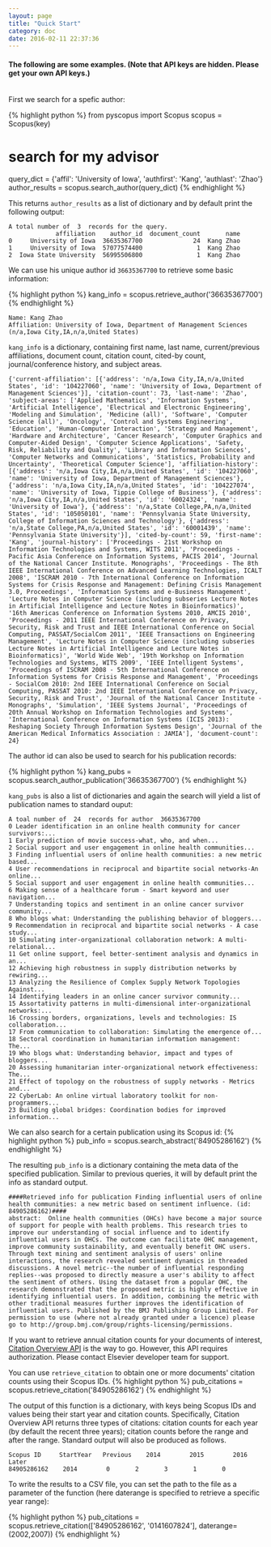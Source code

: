 ```yaml
---
layout: page
title: "Quick Start"
category: doc
date: 2016-02-11 22:37:36
---
```


#### The following are some examples. (Note that API keys are hidden. Please get your own API keys.)

<br>
First we search for a spefic author:

{% highlight python %}
from pyscopus import Scopus
scopus = Scopus(key)
# search for my advisor
query_dict = {'affil': 'University of Iowa', 'authfirst': 'Kang', 'authlast': 'Zhao'}
author_results = scopus.search_author(query_dict)
{% endhighlight %}

This returns `author_results` as a list of dictionary and by default print the following output: 
<pre><code>A total number of  3  records for the query.
             affiliation    author_id  document_count       name
0     University of Iowa  36635367700              24  Kang Zhao
1     University of Iowa  57077574400               1  Kang Zhao
2  Iowa State University  56995506800               1  Kang Zhao
</code></pre>


We can use his unique author id `36635367700` to retrieve some basic information:

{% highlight python %}
kang_info = scopus.retrieve_author('36635367700')
{% endhighlight %}

<pre><code>Name: Kang Zhao
Affiliation: University of Iowa, Department of Management Sciences (n/a,Iowa City,IA,n/a,United States)
</code></pre>

`kang_info` is a dictionary, containing first name, last name, current/previous affiliations, document count, citation count, cited-by count, journal/conference history, and subject areas.
<pre class='longoutput'><code>{'current-affiliation': [{'address': 'n/a,Iowa City,IA,n/a,United States', 'id': '104227060', 'name': 'University of Iowa, Department of Management Sciences'}], 'citation-count': 73, 'last-name': 'Zhao', 'subject-areas': ['Applied Mathematics', 'Information Systems', 'Artificial Intelligence', 'Electrical and Electronic Engineering', 'Modeling and Simulation', 'Medicine (all)', 'Software', 'Computer Science (all)', 'Oncology', 'Control and Systems Engineering', 'Education', 'Human-Computer Interaction', 'Strategy and Management', 'Hardware and Architecture', 'Cancer Research', 'Computer Graphics and Computer-Aided Design', 'Computer Science Applications', 'Safety, Risk, Reliability and Quality', 'Library and Information Sciences', 'Computer Networks and Communications', 'Statistics, Probability and Uncertainty', 'Theoretical Computer Science'], 'affiliation-history': [{'address': 'n/a,Iowa City,IA,n/a,United States', 'id': '104227060', 'name': 'University of Iowa, Department of Management Sciences'}, {'address': 'n/a,Iowa City,IA,n/a,United States', 'id': '104227074', 'name': 'University of Iowa, Tippie College of Business'}, {'address': 'n/a,Iowa City,IA,n/a,United States', 'id': '60024324', 'name': 'University of Iowa'}, {'address': 'n/a,State College,PA,n/a,United States', 'id': '105050101', 'name': 'Pennsylvania State University, College of Information Sciences and Technology'}, {'address': 'n/a,State College,PA,n/a,United States', 'id': '60001439', 'name': 'Pennsylvania State University'}], 'cited-by-count': 59, 'first-name': 'Kang', 'journal-history': ['Proceedings - 21st Workshop on Information Technologies and Systems, WITS 2011', 'Proceedings - Pacific Asia Conference on Information Systems, PACIS 2014', 'Journal of the National Cancer Institute. Monographs', 'Proceedings - The 8th IEEE International Conference on Advanced Learning Technologies, ICALT 2008', 'ISCRAM 2010 - 7th International Conference on Information Systems for Crisis Response and Management: Defining Crisis Management 3.0, Proceedings', 'Information Systems and e-Business Management', 'Lecture Notes in Computer Science (including subseries Lecture Notes in Artificial Intelligence and Lecture Notes in Bioinformatics)', '16th Americas Conference on Information Systems 2010, AMCIS 2010', 'Proceedings - 2011 IEEE International Conference on Privacy, Security, Risk and Trust and IEEE International Conference on Social Computing, PASSAT/SocialCom 2011', 'IEEE Transactions on Engineering Management', 'Lecture Notes in Computer Science (including subseries Lecture Notes in Artificial Intelligence and Lecture Notes in Bioinformatics)', 'World Wide Web', '19th Workshop on Information Technologies and Systems, WITS 2009', 'IEEE Intelligent Systems', 'Proceedings of ISCRAM 2008 - 5th International Conference on Information Systems for Crisis Response and Management', 'Proceedings - SocialCom 2010: 2nd IEEE International Conference on Social Computing, PASSAT 2010: 2nd IEEE International Conference on Privacy, Security, Risk and Trust', 'Journal of the National Cancer Institute - Monographs', 'Simulation', 'IEEE Systems Journal', 'Proceedings of 20th Annual Workshop on Information Technologies and Systems', 'International Conference on Information Systems (ICIS 2013): Reshaping Society Through Information Systems Design', 'Journal of the American Medical Informatics Association : JAMIA'], 'document-count': 24}
</code></pre>

The author id can also be used to search for his publication records:

{% highlight python %}
kang_pubs = scopus.search_author_publication('36635367700')
{% endhighlight %}

`kang_pubs` is also a list of dictionaries and again the search will yield a list of publication names to standard ouput:
<pre class='longoutput'><code>A toal number of  24  records for author  36635367700
0 Leader identification in an online health community for cancer survivors:...
1 Early prediction of movie success-what, who, and when...
2 Social support and user engagement in online health communities...
3 Finding influential users of online health communities: a new metric based...
4 User recommendations in reciprocal and bipartite social networks-An online...
5 Social support and user engagement in online health communities...
6 Making sense of a healthcare forum - Smart keyword and user navigation...
7 Understanding topics and sentiment in an online cancer survivor community...
8 Who blogs what: Understanding the publishing behavior of bloggers...
9 Recommendation in reciprocal and bipartite social networks - A case study...
10 Simulating inter-organizational collaboration network: A multi-relational...
11 Get online support, feel better-sentiment analysis and dynamics in an...
12 Achieving high robustness in supply distribution networks by rewiring...
13 Analyzing the Resilience of Complex Supply Network Topologies Against...
14 Identifying leaders in an online cancer survivor community...
15 Assortativity patterns in multi-dimensional inter-organizational networks:...
16 Crossing borders, organizations, levels and technologies: IS collaboration...
17 From communication to collaboration: Simulating the emergence of...
18 Sectoral coordination in humanitarian information management: The...
19 Who blogs what: Understanding behavior, impact and types of bloggers...
20 Assessing humanitarian inter-organizational network effectiveness: The...
21 Effect of topology on the robustness of supply networks - Metrics and...
22 CyberLab: An online virtual laboratory toolkit for non-programmers...
23 Building global bridges: Coordination bodies for improved information...
</code></pre>

We can also search for a certain publication using its Scopus id:
{% highlight python %}
pub_info = scopus.search_abstract('84905286162')
{% endhighlight %}

The resulting `pub_info` is a dictionary containing the meta data of the specified publication. Similar to previous queries, it will by default print the info as standard output.

<pre class='longoutput'><code>####Retrieved info for publication Finding influential users of online health communities: a new metric based on sentiment influence. (id: 84905286162)####
abstract:  Online health communities (OHCs) have become a major source of support for people with health problems. This research tries to improve our understanding of social influence and to identify influential users in OHCs. The outcome can facilitate OHC management, improve community sustainability, and eventually benefit OHC users. Through text mining and sentiment analysis of users' online interactions, the research revealed sentiment dynamics in threaded discussions. A novel metric--the number of influential responding replies--was proposed to directly measure a user's ability to affect the sentiment of others. Using the dataset from a popular OHC, the research demonstrated that the proposed metric is highly effective in identifying influential users. In addition, combining the metric with other traditional measures further improves the identification of influential users. Published by the BMJ Publishing Group Limited. For permission to use (where not already granted under a licence) please go to http://group.bmj.com/group/rights-licensing/permissions.</code></pre>

If you want to retrieve annual citation counts for your documents of interest, <a href="http://api.elsevier.com/documentation/AbstractCitationAPI.wadl" target="_blank">Citation Overview API</a> is the way to go. However, this API requires authorization. Please contact Elsevier developer team for support.

You can use `retrieve_citation` to obtain one or more documents' citation counts using their Scopus IDs. 
{% highlight python %}
pub_citations = scopus.retrieve_citation('84905286162')
{% endhighlight %}

The output of this function is a dictionary, with keys being Scopus IDs and values being their start year and citation counts. Specifically, Citation Overview API returns three types of citations: citation counts for each year (by default the recent three years); citation counts before the range and after the range. Standard output will also be produced as follows.
<pre><code>Scopus ID     StartYear   Previous    2014        2015        2016        Later
84905286162    2014        0       2       3       1       0
</code></pre>

To write the results to a CSV file, you can set the path to the file as a parameter of the function (here daterange is specified to retrieve a specific year range):

{% highlight python %}
pub_citations = scopus.retrieve_citation(['84905286162', '0141607824'], daterange=(2002,2007))
{% endhighlight %}
